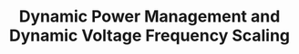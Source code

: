 ---
category: hardware-design
title: "Dynamic Power Management and Dynamic Voltage Frequency Scaling"
description: ""
questions:
  - How can DVFS be archieved?
  - What is the level that can be obtained in hardware vs. software?
  - What implementation exists on the market?
literature:
  - Computer-Architecture-Techniques-For-Power-Efficiency|Ch. 3.1, 3.2, and 3.4
scheduled: 2016-08-18 10:15:00 +2
---